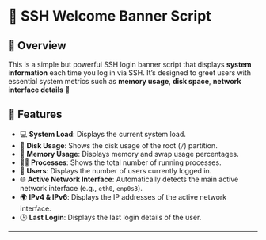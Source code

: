 # 🚀 SSH Welcome Banner Script

## 📖 Overview
This is a simple but powerful SSH login banner script that displays **system information** each time you log in via SSH. It’s designed to greet users with essential system metrics such as **memory usage**, **disk space**, **network interface details** 👋

## 🌟 Features
- 💻 **System Load**: Displays the current system load.
- 💾 **Disk Usage**: Shows the disk usage of the root (`/`) partition.
- 🧠 **Memory Usage**: Displays memory and swap usage percentages.
- 🏃‍♂️ **Processes**: Shows the total number of running processes.
- 👥 **Users**: Displays the number of users currently logged in.
- 🌐 **Active Network Interface**: Automatically detects the main active network interface (e.g., `eth0`, `enp0s3`).
- 🌍 **IPv4 & IPv6**: Displays the IP addresses of the active network interface.
- 🕒 **Last Login**: Displays the last login details of the user.

---
